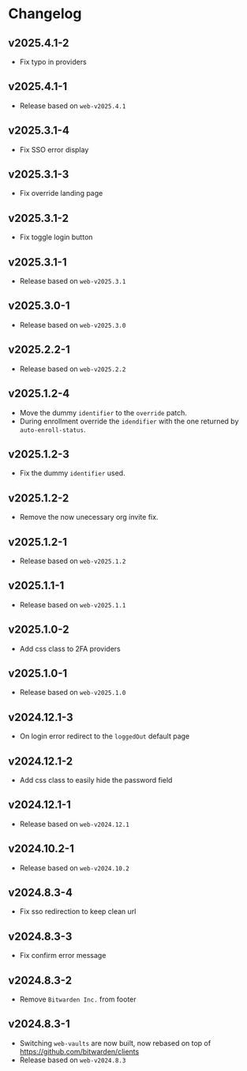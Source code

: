 # Changelog

## v2025.4.1-2

- Fix typo in providers

## v2025.4.1-1

- Release based on `web-v2025.4.1`

## v2025.3.1-4

- Fix SSO error display

## v2025.3.1-3

- Fix override landing page

## v2025.3.1-2

- Fix toggle login button

## v2025.3.1-1

- Release based on `web-v2025.3.1`

## v2025.3.0-1

- Release based on `web-v2025.3.0`

## v2025.2.2-1

- Release based on `web-v2025.2.2`

## v2025.1.2-4

- Move the dummy `identifier` to the `override` patch.
- During enrollment override the `idendifier` with the one returned by `auto-enroll-status`.

## v2025.1.2-3

- Fix the dummy `identifier` used.

## v2025.1.2-2

- Remove the now unecessary org invite fix.

## v2025.1.2-1

- Release based on `web-v2025.1.2`

## v2025.1.1-1

- Release based on `web-v2025.1.1`

## v2025.1.0-2

- Add css class to 2FA providers

## v2025.1.0-1

- Release based on `web-v2025.1.0`

## v2024.12.1-3

- On login error redirect to the `loggedOut` default page

## v2024.12.1-2

- Add css class to easily hide the password field

## v2024.12.1-1

- Release based on `web-v2024.12.1`

## v2024.10.2-1

- Release based on `web-v2024.10.2`

## v2024.8.3-4

- Fix sso redirection to keep clean url

## v2024.8.3-3

- Fix confirm error message

## v2024.8.3-2

- Remove `Bitwarden Inc.` from footer

## v2024.8.3-1

- Switching `web-vaults` are now built, now rebased on top of https://github.com/bitwarden/clients
- Release based on `web-v2024.8.3`

